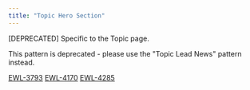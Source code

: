 ```yaml
---
title: "Topic Hero Section"
---
```


[DEPRECATED] Specific to the Topic page.

This pattern is deprecated - please use the "Topic Lead News" pattern instead.

[EWL-3793](https://issues.ama-assn.org/browse/EWL-3793)
[EWL-4170](https://issues.ama-assn.org/browse/EWL-4170)
[EWL-4285](https://issues.ama-assn.org/browse/EWL-4285)
